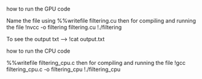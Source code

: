 how to run the GPU code

Name the file using %%writefile filtering.cu
then for compiling and running the file
!nvcc -o filtering filtering.cu
!./filtering

To see the output txt --> !cat output.txt



how to run the CPU code

%%writefile filtering_cpu.c
then for compiling and running the file
!gcc filtering_cpu.c -o filtering_cpu
!./filtering_cpu
